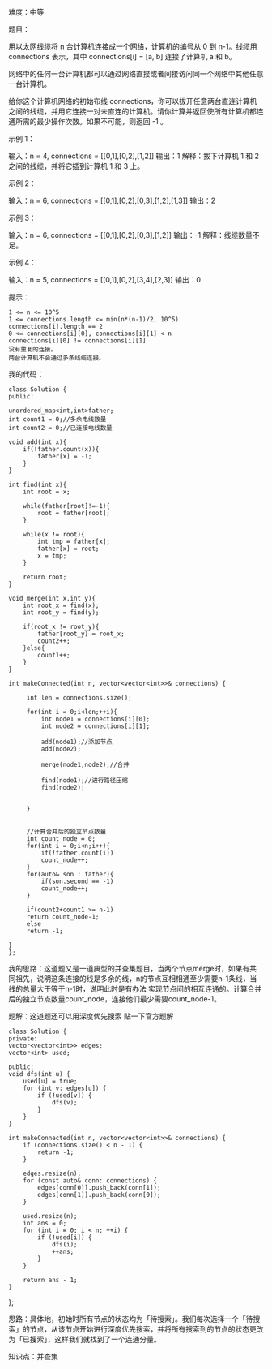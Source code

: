 难度：中等

题目：

用以太网线缆将 n 台计算机连接成一个网络，计算机的编号从 0 到 n-1。线缆用 connections 表示，其中 connections[i] = [a, b] 连接了计算机 a 和 b。

网络中的任何一台计算机都可以通过网络直接或者间接访问同一个网络中其他任意一台计算机。

给你这个计算机网络的初始布线 connections，你可以拔开任意两台直连计算机之间的线缆，并用它连接一对未直连的计算机。请你计算并返回使所有计算机都连通所需的最少操作次数。如果不可能，则返回 -1 。 

 

示例 1：

输入：n = 4, connections = [[0,1],[0,2],[1,2]]
输出：1
解释：拔下计算机 1 和 2 之间的线缆，并将它插到计算机 1 和 3 上。

示例 2：

输入：n = 6, connections = [[0,1],[0,2],[0,3],[1,2],[1,3]]
输出：2

示例 3：

输入：n = 6, connections = [[0,1],[0,2],[0,3],[1,2]]
输出：-1
解释：线缆数量不足。

示例 4：

输入：n = 5, connections = [[0,1],[0,2],[3,4],[2,3]]
输出：0

 

提示：

    1 <= n <= 10^5
    1 <= connections.length <= min(n*(n-1)/2, 10^5)
    connections[i].length == 2
    0 <= connections[i][0], connections[i][1] < n
    connections[i][0] != connections[i][1]
    没有重复的连接。
    两台计算机不会通过多条线缆连接。
    
  
  我的代码：
 
 
 
  
    class Solution {
    public:
    
    unordered_map<int,int>father;
    int count1 = 0;//多余电线数量
    int count2 = 0;//已连接电线数量

    void add(int x){
        if(!father.count(x)){
            father[x] = -1;
        }
    }

    int find(int x){
        int root = x;

        while(father[root]!=-1){
            root = father[root];
        }

        while(x != root){
            int tmp = father[x];
            father[x] = root;
            x = tmp;
        }

        return root;
    }

    void merge(int x,int y){
        int root_x = find(x);
        int root_y = find(y);

        if(root_x != root_y){
            father[root_y] = root_x;
            count2++;
        }else{
            count1++;
        }
    }

    int makeConnected(int n, vector<vector<int>>& connections) {

         int len = connections.size();

         for(int i = 0;i<len;++i){
             int node1 = connections[i][0];
             int node2 = connections[i][1];

             add(node1);//添加节点
             add(node2);

             merge(node1,node2);//合并

             find(node1);//进行路径压缩
             find(node2);


         }

         
         //计算合并后的独立节点数量
         int count_node = 0;
         for(int i = 0;i<n;i++){
             if(!father.count(i))
             count_node++;
         }
         for(auto& son : father){
             if(son.second == -1)
             count_node++;
         }

         if(count2+count1 >= n-1)
         return count_node-1;
         else
         return -1;

    }
    };

我的思路：这道题又是一道典型的并查集题目，当两个节点merge时，如果有共同祖先，说明这条连接的线是多余的线，n的节点互相相通至少需要n-1条线，当线的总量大于等于n-1时，说明此时是有办法
实现节点间的相互连通的。计算合并后的独立节点数量count_node，连接他们最少需要count_node-1。


题解：这道题还可以用深度优先搜索
贴一下官方题解


    class Solution {
    private:
    vector<vector<int>> edges;
    vector<int> used;

    public:
    void dfs(int u) {
        used[u] = true;
        for (int v: edges[u]) {
            if (!used[v]) {
                dfs(v);
            }
        }
    }
    
    int makeConnected(int n, vector<vector<int>>& connections) {
        if (connections.size() < n - 1) {
            return -1;
        }

        edges.resize(n);
        for (const auto& conn: connections) {
            edges[conn[0]].push_back(conn[1]);
            edges[conn[1]].push_back(conn[0]);
        }
        
        used.resize(n);
        int ans = 0;
        for (int i = 0; i < n; ++i) {
            if (!used[i]) {
                dfs(i);
                ++ans;
            }
        }
        
        return ans - 1;
    }
};

思路：具体地，初始时所有节点的状态均为「待搜索」。我们每次选择一个「待搜索」的节点，从该节点开始进行深度优先搜索，并将所有搜索到的节点的状态更改为「已搜索」，这样我们就找到了一个连通分量。

知识点：并查集




